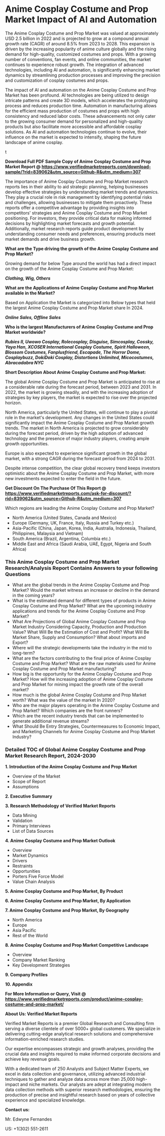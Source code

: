 <meta name="title" content="Global Anime Cosplay Costume and Prop Market Impact of AI and Automation"><meta name="description" content="The Anime Cosplay Costume and Prop Market was valued at approximately USD 2.5 billion in 2022 and is projected to grow at a compound annual growth rate (CAGR) of aroun"><meta name="title" content="Anime Cosplay Costume and Prop Market Size, Share, Scope, Trends, Growth, Opportunities, Analysis, Forecast"><h1>Anime Cosplay Costume and Prop Market Impact of AI and Automation</h1><p>The Anime Cosplay Costume and Prop Market was valued at approximately USD 2.5 billion in 2022 and is projected to grow at a compound annual growth rate (CAGR) of around 8.5% from 2023 to 2028. This expansion is driven by the increasing popularity of anime culture globally and the rising demand for high-quality, customized costumes and props. With a growing number of conventions, fan events, and online communities, the market continues to experience robust growth. The integration of advanced technologies, including AI and automation, is significantly enhancing market dynamics by streamlining production processes and improving the precision and customization of cosplay costumes and props.</p><p>The impact of AI and automation on the Anime Cosplay Costume and Prop Market has been profound. AI technologies are being utilized to design intricate patterns and create 3D models, which accelerates the prototyping process and reduces production time. Automation in manufacturing allows for the efficient mass production of costumes and props with high consistency and reduced labor costs. These advancements not only cater to the growing consumer demand for personalized and high-quality products but also facilitate more accessible and affordable cosplay solutions. As AI and automation technologies continue to evolve, their influence on the market is expected to intensify, shaping the future landscape of anime cosplay.</p>t</p><p id="" class=""><strong>Download Full PDF Sample Copy of Anime Cosplay Costume and Prop Market Report @ <a href="https://www.verifiedmarketreports.com/download-sample/?rid=839062&utm_source=Github-R&utm_medium=307" target="_blank">https://www.verifiedmarketreports.com/download-sample/?rid=839062&utm_source=Github-R&utm_medium=307</a></strong></p><p>The importance of&nbsp;Anime Cosplay Costume and Prop Market research reports lies in their ability to aid strategic planning, helping businesses develop effective strategies by understanding market trends and dynamics. They play a crucial role in risk management by identifying potential risks and challenges, allowing businesses to mitigate them proactively. These reports offer a competitive advantage by providing insights into competitors' strategies and Anime Cosplay Costume and Prop Market positioning. For investors, they provide critical data for making informed decisions by highlighting market forecasts and growth potential. Additionally, market research reports guide product development by understanding consumer needs and preferences, ensuring products meet market demands and drive business growth.</p><p><strong>What are the&nbsp;Type driving the growth of the Anime Cosplay Costume and Prop Market?</strong></p><p id="" class="">Growing demand for below Type around the world has had a direct impact on the growth of the Anime Cosplay Costume and Prop Market:</p><em><strong>Clothing, Wig, Others</strong></em></p><strong>What are the&nbsp;Applications&nbsp;of Anime Cosplay Costume and Prop Market available in the Market?</strong></p><p id="" class="">Based on Application the Market is categorized into Below types that held the largest Anime Cosplay Costume and Prop Market share In 2024.</p><em><strong>Online Sales, Offline Sales</strong></em></p><strong>Who is the largest Manufacturers of Anime Cosplay Costume and Prop Market worldwide?</strong></p><p><em><strong>Rubies II, Uwowo Cosplay, Rolecosplay, Disguise, Simcosplay, Cossky, Yaya Han, XCOSER International Cosplay Costume, Spirit Halloween, Blossom Costumes, Fanplusfriend, Escapade, The Horror Dome, Cosplaybuzz, DokiDoki Cosplay, Distortions Unlimited, Micocostumes, Abracadabra NYC</strong></em></p><p id="" class=""><strong>Short Description About Anime Cosplay Costume and Prop Market:</strong></p><p>The global Anime Cosplay Costume and Prop Market is anticipated to rise at a considerable rate during the forecast period, between 2023 and 2031. In 2022, the market is growing steadily, and with the increasing adoption of strategies by key players, the market is expected to rise over the projected horizon.</p><p>North America, particularly the United States, will continue to play a pivotal role in the market's development. Any changes in the United States could significantly impact the Anime Cosplay Costume and Prop Market growth trends. The market in North America is projected to grow considerably during the forecast period, driven by the high adoption of advanced technology and the presence of major industry players, creating ample growth opportunities.</p><p>Europe is also expected to experience significant growth in the global market, with a strong CAGR during the forecast period from 2024 to 2031.</p><p>Despite intense competition, the clear global recovery trend keeps investors optimistic about the Anime Cosplay Costume and Prop Market, with more new investments expected to enter the field in the future.</p><p id="" class=""><strong>Get Discount On The Purchase Of This Report @ <a href="https://www.verifiedmarketreports.com/ask-for-discount/?rid=839062&utm_source=Github-R&utm_medium=307" target="_blank">https://www.verifiedmarketreports.com/ask-for-discount/?rid=839062&utm_source=Github-R&utm_medium=307</a></strong></p>Which regions are leading the Anime Cosplay Costume and Prop Market?</p><ul><li>North America (United States, Canada and Mexico)</li><li>Europe (Germany, UK, France, Italy, Russia and Turkey etc.)</li><li>Asia-Pacific (China, Japan, Korea, India, Australia, Indonesia, Thailand, Philippines, Malaysia and Vietnam)</li><li>South America (Brazil, Argentina, Columbia etc.)</li><li>Middle East and Africa (Saudi Arabia, UAE, Egypt, Nigeria and South Africa)</li></ul><h3 id="" class="">This Anime Cosplay Costume and Prop Market Research/Analysis Report Contains Answers to your following Questions</h3><ul><li>What are the global trends in the Anime Cosplay Costume and Prop Market? Would the market witness an increase or decline in the demand in the coming years?</li><li>What is the estimated demand for different types of products in Anime Cosplay Costume and Prop Market? What are the upcoming industry applications and trends for the Anime Cosplay Costume and Prop Market?</li><li>What Are Projections of Global Anime Cosplay Costume and Prop Market Industry Considering Capacity, Production and Production Value? What Will Be the Estimation of Cost and Profit? What Will Be Market Share, Supply and Consumption? What about imports and Export?</li><li>Where will the strategic developments take the industry in the mid to long-term?</li><li>What are the factors contributing to the final price of Anime Cosplay Costume and Prop Market? What are the raw materials used for Anime Cosplay Costume and Prop Market manufacturing?</li><li>How big is the opportunity for the Anime Cosplay Costume and Prop Market? How will the increasing adoption of Anime Cosplay Costume and Prop Market for mining impact the growth rate of the overall market?</li><li>How much is the global Anime Cosplay Costume and Prop Market worth? What was the value of the market In 2020?</li><li>Who are the major players operating in the Anime Cosplay Costume and Prop Market? Which companies are the front runners?</li><li>Which are the recent industry trends that can be implemented to generate additional revenue streams?</li><li>What Should Be Entry Strategies, Countermeasures to Economic Impact, and Marketing Channels for Anime Cosplay Costume and Prop Market Industry?</li></ul><h3 id="" class="">Detailed TOC of Global Anime Cosplay Costume and Prop Market Research Report, 2024-2030</h3><p id="" class=""><strong>1. Introduction of the Anime Cosplay Costume and Prop Market</strong></p><ul><li>Overview of the Market</li><li>Scope of Report</li><li>Assumptions</li></ul><p id="" class=""><strong>2. Executive Summary</strong></p><p id="" class=""><strong>3. Research Methodology of Verified Market Reports</strong></p><ul><li>Data Mining</li><li>Validation</li><li>Primary Interviews</li><li>List of Data Sources</li></ul><p id="" class=""><strong>4. Anime Cosplay Costume and Prop Market Outlook</strong></p><ul><li>Overview</li><li>Market Dynamics</li><li>Drivers</li><li>Restraints</li><li>Opportunities</li><li>Porters Five Force Model</li><li>Value Chain Analysis</li></ul><p id="" class=""><strong>5. Anime Cosplay Costume and Prop Market, By Product</strong></p><p id="" class=""><strong>6. Anime Cosplay Costume and Prop Market, By Application</strong></p><p id="" class=""><strong>7. Anime Cosplay Costume and Prop Market, By Geography</strong></p><ul><li>North America</li><li>Europe</li><li>Asia Pacific</li><li>Rest of the World</li></ul><p id="" class=""><strong>8. Anime Cosplay Costume and Prop Market Competitive Landscape</strong></p><ul><li>Overview</li><li>Company Market Ranking</li><li>Key Development Strategies</li></ul><p id="" class=""><strong>9. Company Profiles</strong></p><p id="" class=""><strong>10. Appendix</strong></p><p id="" class=""><strong>For More Information or Query, Visit @ <a href="https://www.verifiedmarketreports.com/product/anime-cosplay-costume-and-prop-market/" target="_blank">https://www.verifiedmarketreports.com/product/anime-cosplay-costume-and-prop-market/</a></strong></p><p id="" class=""><strong>About Us: Verified Market Reports</strong></p><p id="" class="">Verified Market Reports is a premier Global Research and Consulting firm serving a diverse clientele of over 5000+ global customers. We specialize in delivering cutting-edge analytical research solutions and comprehensive information-enriched research studies.</p><p id="" class="">Our expertise encompasses strategic and growth analyses, providing the crucial data and insights required to make informed corporate decisions and achieve key revenue goals.</p><p id="" class="">With a dedicated team of 250 Analysts and Subject Matter Experts, we excel in data collection and governance, utilizing advanced industrial techniques to gather and analyze data across more than 25,000 high-impact and niche markets. Our analysts are adept at integrating modern data collection methods with superior research methodologies, ensuring the production of precise and insightful research based on years of collective experience and specialized knowledge.</p><p id="" class=""><strong>Contact us:</strong></p><p id="" class="">Mr. Edwyne Fernandes</p><p id="" class="">US: +1(302) 551-2611</p>